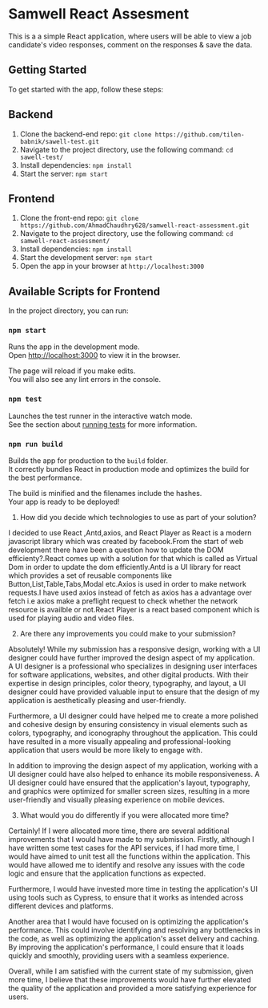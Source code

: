 # Samwell React Assesment

This is a a simple React application, where users will be able to view a job candidate's video responses, comment on the responses & save the data.

## Getting Started

To get started with the app, follow these steps:

## Backend

1. Clone the backend-end repo: `git clone https://github.com/tilen-babnik/sawell-test.git`
2. Navigate to the project directory, use the following command:
   `cd sawell-test/`
3. Install dependencies: `npm install`
4. Start the server: `npm start`

## Frontend

1. Clone the front-end repo: `git clone https://github.com/AhmadChaudhry628/samwell-react-assessment.git`
2. Navigate to the project directory, use the following command:
   `cd samwell-react-assessment/`
3. Install dependencies: `npm install`
4. Start the development server: `npm start`
5. Open the app in your browser at `http://localhost:3000`

## Available Scripts for Frontend

In the project directory, you can run:

### `npm start`

Runs the app in the development mode.\
Open [http://localhost:3000](http://localhost:3000) to view it in the browser.

The page will reload if you make edits.\
You will also see any lint errors in the console.

### `npm test`

Launches the test runner in the interactive watch mode.\
See the section about [running tests](https://facebook.github.io/create-react-app/docs/running-tests) for more information.

### `npm run build`

Builds the app for production to the `build` folder.\
It correctly bundles React in production mode and optimizes the build for the best performance.

The build is minified and the filenames include the hashes.\
Your app is ready to be deployed!

1. How did you decide which technologies to use as part of your solution?

I decided to use React ,Antd,axios, and React Player as React is a modern javascript library which was created by facebook.From the start of web development there have been a question how to update the DOM efficienty?.React comes up with a solution for that which is called as Virtual Dom in order to update the dom efficiently.Antd is a UI library for react which provides a set of reusable components like Button,List,Table,Tabs,Modal etc.Axios is used in order to make network requests.I have used axios instead of fetch as axios has a advantage over fetch i.e axios make a preflight request to check whether the network resource is availble or not.React Player is a react based component which is used for playing audio and video files.

2. Are there any improvements you could make to your submission?

Absolutely! While my submission has a responsive design, working with a UI designer could have further improved the design aspect of my application. A UI designer is a professional who specializes in designing user interfaces for software applications, websites, and other digital products. With their expertise in design principles, color theory, typography, and layout, a UI designer could have provided valuable input to ensure that the design of my application is aesthetically pleasing and user-friendly.

Furthermore, a UI designer could have helped me to create a more polished and cohesive design by ensuring consistency in visual elements such as colors, typography, and iconography throughout the application. This could have resulted in a more visually appealing and professional-looking application that users would be more likely to engage with.

In addition to improving the design aspect of my application, working with a UI designer could have also helped to enhance its mobile responsiveness. A UI designer could have ensured that the application's layout, typography, and graphics were optimized for smaller screen sizes, resulting in a more user-friendly and visually pleasing experience on mobile devices.

3. What would you do differently if you were allocated more time?

Certainly! If I were allocated more time, there are several additional improvements that I would have made to my submission. Firstly, although I have written some test cases for the API services, if I had more time, I would have aimed to unit test all the functions within the application. This would have allowed me to identify and resolve any issues with the code logic and ensure that the application functions as expected.

Furthermore, I would have invested more time in testing the application's UI using tools such as Cypress, to ensure that it works as intended across different devices and platforms.

Another area that I would have focused on is optimizing the application's performance. This could involve identifying and resolving any bottlenecks in the code, as well as optimizing the application's asset delivery and caching. By improving the application's performance, I could ensure that it loads quickly and smoothly, providing users with a seamless experience.

Overall, while I am satisfied with the current state of my submission, given more time, I believe that these improvements would have further elevated the quality of the application and provided a more satisfying experience for users.
